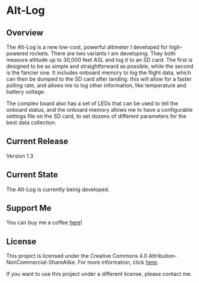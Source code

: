 # Alt-Log

## Overview
The Alt-Log is a new low-cost, powerful altimeter I developed for high-powered rockets. There are two variants I am developing. They both measure altitude up to 30,000 feet ASL and log it to an SD card. The first is designed to be as simple and straightforward as possible, while the second is the fancier one. It includes onboard memory to log the flight data, which can then be dumped to the SD card after landing. this will allow for a faster polling rate, and allows me to log other information, like temperature and battery voltage.

The complex board also has a set of LEDs that can be used to tell the onboard status, and the onboard memory allows me to have a configurable settings file on the SD card, to set dozens of different parameters for the best data collection.

## Current Release
Version 1.3

## Current State
The Alt-Log is currently being developed.

## Support Me
You can buy me a coffee [here](https://www.buymeacoffee.com/jimheaney)!

## License
This project is licensed under the Creative Commons 4.0 Attribution-NonCommercial-ShareAlike. For more information, click [here](https://creativecommons.org/licenses/by-nc-sa/4.0/).

If you want to use this project under a different license, please contact me. 
